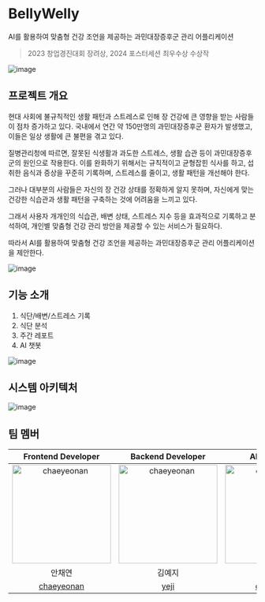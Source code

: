 # BellyWelly
AI를 활용하여 맞춤형 건강 조언을 제공하는 과민대장증후군 관리 어플리케이션 <br>

> 2023 창업경진대회 장려상, 2024 포스터세션 최우수상 수상작

![image](https://github.com/BellyWelly/.github/assets/90609254/3bb08624-f51d-4a5b-9ffd-d1fb4fd9c122)


## 프로젝트 개요
현대 사회에 불규칙적인 생활 패턴과 스트레스로 인해 장 건강에 큰 영향을 받는 사람들이 점차 증가하고 있다. 
국내에서 연간 약 150만명의 과민대장증후군 환자가 발생했고, 이들은 일상 생활에 큰 불편을 겪고 있다.

질병관리청에 따르면, 잘못된 식생활과 과도한 스트레스, 생활 습관 등이 과민대장증후군의 원인으로 작용한다. 
이를 완화하기 위해서는 규칙적이고 균형잡힌 식사를 하고, 섭취한 음식과 증상을 꾸준히 기록하며, 스트레스를 줄이고, 생활 패턴을 개선해야 한다.

그러나 대부분의 사람들은 자신의 장 건강 상태를 정확하게 알지 못하며, 자신에게 맞는 건강한 식습관과 생활 패턴을 구축하는 것에 어려움을 느끼고 있다. 

그래서 사용자 개개인의 식습관, 배변 상태, 스트레스 지수 등을 효과적으로 기록하고 분석하여, 개인별 맞춤형 건강 관리 방안을 제공할 수 있는 서비스가 필요하다. 

따라서 AI를 활용하여 맞춤형 건강 조언을 제공하는 과민대장증후군 관리 어플리케이션을 제안한다.

![image](https://github.com/BellyWelly/.github/assets/90609254/74ca7e4b-be16-4ce1-a2db-6d56330dd5e0)

## 기능 소개

1. 식단/배변/스트레스 기록
2. 식단 분석
3. 주간 레포트
4. AI 챗봇

![image](https://github.com/BellyWelly/.github/assets/90609254/99f8e57c-7aaa-4221-b2cb-97c33a7ddb66)

## 시스템 아키텍처

![image](https://github.com/BellyWelly/.github/assets/90609254/846a61c2-b489-4368-b641-6cda3983b276)

## 팀 멤버

| Frontend Developer | Backend Developer | AI Developer |
| :------------------: | :-----------------: | :------------: |
| <img src="https://avatars.githubusercontent.com/u/90609254?v=4" alt="chaeyeonan" width="200" height="200"> | <img src="https://avatars.githubusercontent.com/u/121334671?v=4" alt="chaeyeonan" width="200" height="200"> | <img src="https://avatars.githubusercontent.com/u/96541582?v=4" alt="chaeyeonan" width="200" height="200">  |
| 안채연 | 김예지 | 송채원 | 
| [chaeyeonan](https://github.com/chaeyeonan) | [yeji](https://github.com/xyzwv) | [chhaewxn](https://github.com/chhaewxn)|

